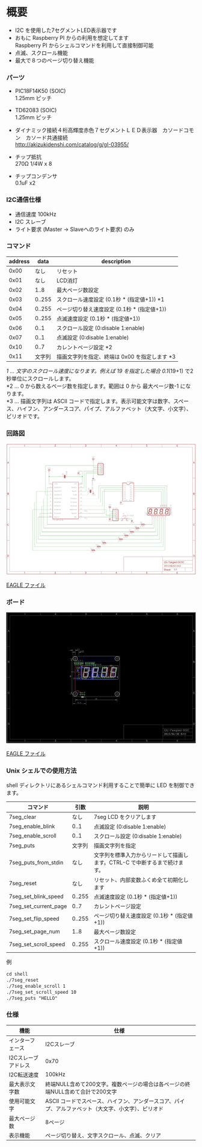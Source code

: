 概要
====

- I2C を使用した7セグメントLED表示器です
- おもに Raspberry PI からの利用を想定してます  
 Raspberry PI からシェルコマンドを利用して直接制御可能
- 点滅、スクロール機能
- 最大で８つのページ切り替え機能


### パーツ

- PIC18F14K50 (SOIC)  
 1.25mm ピッチ

- TD62083 (SOIC)  
 1.25mm ピッチ

- ダイナミック接続４桁高輝度赤色７セグメントＬＥＤ表示器　カソードコモン　カソード共通接続  
 http://akizukidenshi.com/catalog/g/gI-03955/

- チップ抵抗  
 270Ω  1/4W x 8  

- チップコンデンサ  
 0.1uF  x2


### I2C通信仕様

- 通信速度 100kHz
- I2C スレーブ
- ライト要求 (Master -> Slaveへのライト要求) のみ

### コマンド

| address | data   | description |
|---------|--------|-------------|
| 0x00    | なし   | リセット    |
| 0x01    | なし   | LCD消灯     |
| 0x02    | 1..8   | 最大ページ数設定  |
| 0x03    | 0..255 | スクロール速度設定 (0.1秒 * (指定値+1)) *1  |
| 0x04    | 0..255 | ページ切り替え速度設定 (0.1秒 * (指定値+1))  |
| 0x05    | 0..255 | 点滅速度設定 (0.1秒 * (指定値+1))  |
| 0x06    | 0..1   | スクロール設定 (0:disable 1:enable)|
| 0x07    | 0..1   | 点滅設定 (0:disable 1:enable) |
| 0x10    | 0..7   | カレントページ設定 *2 |
| 0x11    | 文字列 | 描画文字列を指定、終端は 0x00 を指定します *3 |

*1 ... 文字のスクロール速度になります。例えば 19 を指定した場合 0.1*(19+1) で2秒単位にスクロールします。  
*2 ... 0 から数えるページ数を指定します。範囲は 0 から 最大ページ数-1 になります。  
*3 ... 描画文字列は ASCII コードで指定します。表示可能文字は数字、スペース、ハイフン、アンダースコア、パイプ、アルファベット（大文字、小文字）、ピリオドです。  


### 回路図

![回路図](./doc/eagle/i2c-7segled-SOIC-schematic.png)

[EAGLE ファイル](./doc/eagle/i2c-7segled-SOIC.sch)

### ボード

![ボード](./doc/eagle/i2c-7segled-SOIC-board.png)

[EAGLE ファイル](./doc/eagle/i2c-7segled-SOIC.brd)

### Unix シェルでの使用方法

shell ディレクトリにあるシェルコマンド利用することで簡単に LED を制御できます。

|コマンド              |引数  |説明                   |
|----------------------|------|-----------------------|
|7seg_clear            |なし  |7seg LCD をクリアします|
|7seg_enable_blink     |0..1  |点滅設定 (0:disable 1:enable)|
|7seg_enable_scroll    |0..1  |スクロール設定 (0:disable 1:enable)|
|7seg_puts             |文字列|描画文字列を指定|
|7seg_puts_from_stdin  |なし  |文字列を標準入力からリードして描画します。CTRL-C で中断するまで続けます。|
|7seg_reset            |なし  |リセット、内部変数ふくめ全て初期化します|
|7seg_set_blink_speed  |0..255| 点滅速度設定 (0.1秒 * (指定値+1))  |
|7seg_set_current_page |0..7  | カレントページ設定 |
|7seg_set_flip_speed   |0..255| ページ切り替え速度設定 (0.1秒 * (指定値+1))  |
|7seg_set_page_num     |1..8  | 最大ページ数設定  |
|7seg_set_scroll_speed |0..255| スクロール速度設定 (0.1秒 * (指定値+1))  |


例
```````````````````
cd shell
./7seg_reset
./7seg_enable_scroll 1
./7seg_set_scroll_speed 10
./7seg_puts "HELLO"
```````````````````


### 仕様


| 機能               | 仕様  |
|--------------------|--------------|
|インターフェース    |I2Cスレーブ   |
|I2Cスレーブアドレス|0x70         |
|I2C転送速度         |100kHz        |
|最大表示文字数      |終端NULL含めて200文字。複数ページの場合は各ページの終端NULL含めて合計で200文字|
|使用可能文字        |ASCII コードでスペース、ハイフン、アンダースコア、パイプ、アルファベット（大文字、小文字）、ピリオド|
|最大ページ数        |8ページ|
|表示機能            |ページ切り替え、文字スクロール、点滅、クリア|

